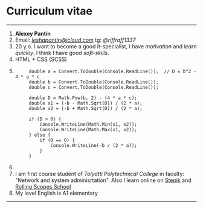 # Curriculum vitae
---
1. **Alexey Pantin**
2. Email: *leshapantin@icloud.com*  tg: *@riffraff1337*
3. 20 y.o. I want to become a good it-specialist, I have *motivation* and *learn quickly*. I think I have good *soft-skills*.
4. HTML + CSS (SCSS)
5. ```
        double a = Convert.ToDouble(Console.ReadLine());  // D = b^2 - 4 * a * c
        double b = Convert.ToDouble(Console.ReadLine());
        double c = Convert.ToDouble(Console.ReadLine());
        
        double D = Math.Pow(b, 2) - (4 * a * c);
        double x1 = (-b - Math.Sqrt(D)) / (2 * a);
        double x2 = (-b + Math.Sqrt(D)) / (2 * a);

        if (D > 0) {
            Console.WriteLine(Math.Min(x1, x2));
            Console.WriteLine(Math.Max(x1, x2));
        } else {
            if (D == 0) {
                Console.WriteLine(-b / (2 * a));
            } 
        }
	 ```
6. 
7. I am first course student of *Tolyatti Polytechnical College* in faculty: "Network and system adminisrtation". Also I learn online on [Stepik](https://stepik.org/) and [Rolling Scopes School](https://app.rs.school/)
8. My level English is A1 elementary 

---
